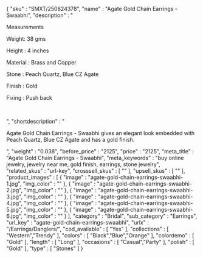 {
  "sku" : "SMXT/250824378",
  "name" : "Agate Gold Chain Earrings - Swaabhi",
  "description" : "<p>Measurements</p> <p>Weight: 38&nbsp;gms</p> <p>Height : 4&nbsp;inches</p> <p>Material : Brass and Copper</p> <p>Stone : Peach Quartz, Blue CZ Agate&nbsp;</p> <p>Finish : Gold</p> <p>Fixing : Push back</p> <p>&nbsp;</p>",
  "shortdescription" : "<p>Agate Gold Chain Earrings - Swaabhi gives an elegant look embedded with Peach Quartz, Blue CZ Agate and has a gold finish.</p>",
  "weight" : "0.038",
  "before_price" : "2125",
  "price" : "2125",
  "meta_title" : "Agate Gold Chain Earrings - Swaabhi",
  "meta_keywords" : "buy online jewelry, jewelry near me, gold finish, earrings, stone jewelry",
  "related_skus" : "url-key",
  "crosssell_skus" : [ "" ],
  "upsell_skus" : [ "" ],
  "product_images" : [ {
    "image" : "agate-gold-chain-earrings-swaabhi-1.jpg",
    "img_color" : ""
  }, {
    "image" : "agate-gold-chain-earrings-swaabhi-2.jpg",
    "img_color" : ""
  }, {
    "image" : "agate-gold-chain-earrings-swaabhi-3.jpg",
    "img_color" : ""
  }, {
    "image" : "agate-gold-chain-earrings-swaabhi-4.jpg",
    "img_color" : ""
  }, {
    "image" : "agate-gold-chain-earrings-swaabhi-5.jpg",
    "img_color" : ""
  }, {
    "image" : "agate-gold-chain-earrings-swaabhi-6.jpg",
    "img_color" : ""
  } ],
  "category" : "Bridal",
  "sub_category" : "Earrings",
  "url_key" : "agate-gold-chain-earrings-swaabhi",
  "urlx" : "/Earrings/Danglers/",
  "cod_available" : [ "Yes" ],
  "collections" : [ "Western","Trendy" ],
  "colors" : [ "Black","Blue","Orange" ],
  "colordemo" : [ "Gold" ],
  "length" : [ "Long" ],
  "occasions" : [ "Casual","Party" ],
  "polish" : [ "Gold" ],
  "type" : [ "Stones" ]
}